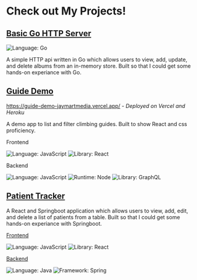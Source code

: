 <!--
**JayMartMedia/JayMartMedia** is a ✨ _special_ ✨ repository because its `README.md` (this file) appears on your GitHub profile.

Here are some ideas to get you started:

- 🔭 I’m currently working on ...
- 🌱 I’m currently learning ...
- 👯 I’m looking to collaborate on ...
- 🤔 I’m looking for help with ...
- 💬 Ask me about ...
- 📫 How to reach me: ...
- 😄 Pronouns: ...
- ⚡ Fun fact: ...
-->

# Check out My Projects!

<!-- ## [24 Letters](https://github.com/JayMartMedia/24-letters-ng)
![Language: TypeScript](https://badgen.net/badge/Language/TypeScript/3178c6)
![Framework: Angular](https://badgen.net/badge/Framework/Angular/df2e31)

A word tile based game built with Angular. Built due to inspiration from other tile/card/word games. Tech stack chosen so that I could get some hands-on experiance with Angular, and get more comfortable with TypeScript. -->

## [Basic Go HTTP Server](https://github.com/JayMartMedia/basic-webserver-go)
![Language: Go](https://badgen.net/badge/Language/Go/79D4FD)

A simple HTTP api written in Go which allows users to view, add, update, and delete albums from an in-memory store. Built so that I could get some hands-on experiance with Go.

## [Guide Demo](https://github.com/JayMartMedia/GuideDemo)

https://guide-demo-jaymartmedia.vercel.app/ - *Deployed on Vercel and Heroku*

A demo app to list and filter climbing guides. Built to show React and css proficiency.

Frontend

![Language: JavaScript](https://badgen.net/badge/Language/JavaScript/f7df1e)
![Library: React](https://badgen.net/badge/Library/React/61DAFB)

Backend

![Language: JavaScript](https://badgen.net/badge/Language/JavaScript/f7df1e)
![Runtime: Node](https://badgen.net/badge/Runtime/Node/339933)
![Library: GraphQL](https://badgen.net/badge/Library/GraphQL/E10098)

## [Patient Tracker](https://github.com/JayMartMedia/patient-js)

A React and Springboot application which allows users to view, add, edit, and delete a list of patients from a table. Built so that I could get some hands-on experiance with Springboot.

[Frontend](https://github.com/JayMartMedia/patient-js)

![Language: JavaScript](https://badgen.net/badge/Language/JavaScript/f7df1e)
![Library: React](https://badgen.net/badge/Library/React/61DAFB)

[Backend](https://github.com/JayMartMedia/patient-service)

![Language: Java](https://badgen.net/badge/Language/Java/5382a1)
![Framework: Spring](https://badgen.net/badge/Framework/Spring/6DB33F)
